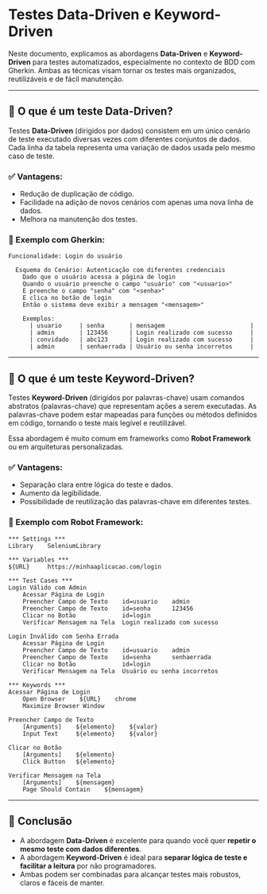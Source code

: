 # Testes Data-Driven e Keyword-Driven

Neste documento, explicamos as abordagens **Data-Driven** e **Keyword-Driven** para testes automatizados, especialmente no contexto de BDD com Gherkin. Ambas as técnicas visam tornar os testes mais organizados, reutilizáveis e de fácil manutenção.

---

## 🧪 O que é um teste Data-Driven?

Testes **Data-Driven** (dirigidos por dados) consistem em um único cenário de teste executado diversas vezes com diferentes conjuntos de dados. Cada linha da tabela representa uma variação de dados usada pelo mesmo caso de teste.

### ✅ Vantagens:
- Redução de duplicação de código.
- Facilidade na adição de novos cenários com apenas uma nova linha de dados.
- Melhora na manutenção dos testes.

### 📘 Exemplo com Gherkin:

```gherkin
Funcionalidade: Login do usuário

  Esquema do Cenário: Autenticação com diferentes credenciais
    Dado que o usuário acessa a página de login
    Quando o usuário preenche o campo "usuário" com "<usuario>"
    E preenche o campo "senha" com "<senha>"
    E clica no botão de login
    Então o sistema deve exibir a mensagem "<mensagem>"

    Exemplos:
      | usuario     | senha       | mensagem                        |
      | admin       | 123456      | Login realizado com sucesso     |
      | convidado   | abc123      | Login realizado com sucesso     |
      | admin       | senhaerrada | Usuário ou senha incorretos     |
```

---

## 🧩 O que é um teste Keyword-Driven?

Testes **Keyword-Driven** (dirigidos por palavras-chave) usam comandos abstratos (palavras-chave) que representam ações a serem executadas. As palavras-chave podem estar mapeadas para funções ou métodos definidos em código, tornando o teste mais legível e reutilizável.

Essa abordagem é muito comum em frameworks como **Robot Framework** ou em arquiteturas personalizadas.

### ✅ Vantagens:
- Separação clara entre lógica do teste e dados.
- Aumento da legibilidade.
- Possibilidade de reutilização das palavras-chave em diferentes testes.

### 📘 Exemplo com Robot Framework:

```robot
*** Settings ***
Library    SeleniumLibrary

*** Variables ***
${URL}     https://minhaaplicacao.com/login

*** Test Cases ***
Login Válido com Admin
    Acessar Página de Login
    Preencher Campo de Texto    id=usuario    admin
    Preencher Campo de Texto    id=senha      123456
    Clicar no Botão             id=login
    Verificar Mensagem na Tela  Login realizado com sucesso

Login Inválido com Senha Errada
    Acessar Página de Login
    Preencher Campo de Texto    id=usuario    admin
    Preencher Campo de Texto    id=senha      senhaerrada
    Clicar no Botão             id=login
    Verificar Mensagem na Tela  Usuário ou senha incorretos

*** Keywords ***
Acessar Página de Login
    Open Browser    ${URL}    chrome
    Maximize Browser Window

Preencher Campo de Texto
    [Arguments]    ${elemento}    ${valor}
    Input Text     ${elemento}    ${valor}

Clicar no Botão
    [Arguments]    ${elemento}
    Click Button   ${elemento}

Verificar Mensagem na Tela
    [Arguments]    ${mensagem}
    Page Should Contain    ${mensagem}
```

---

## 🔗 Conclusão

- A abordagem **Data-Driven** é excelente para quando você quer **repetir o mesmo teste com dados diferentes**.
- A abordagem **Keyword-Driven** é ideal para **separar lógica de teste e facilitar a leitura** por não programadores.
- Ambas podem ser combinadas para alcançar testes mais robustos, claros e fáceis de manter.
